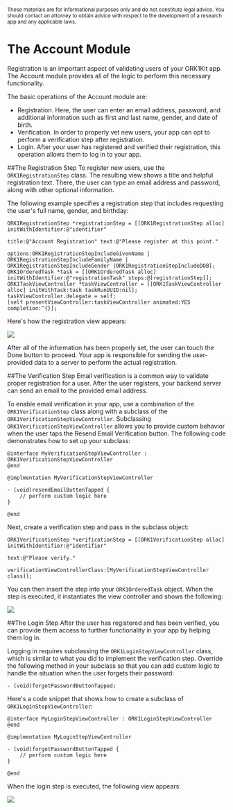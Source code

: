 # 
<sub>These materials are for informational purposes only and do not constitute legal advice. You should contact an attorney to obtain advice with respect to the development of a research app and any applicable laws.</sub>

# The Account Module
Registration is an important aspect of validating users of your ORK1Kit app. The Account module provides all of the logic to perform this necessary functionality.

The basic operations of the Account module are:

 * Registration. Here, the user can enter an email address, password, and additional information such as first and last name, gender, and date of birth.
 * Verification. In order to properly vet new users, your app can opt to perform a verification step after registration.
 * Login. After your user has registered and verified their registration, this operation allows them to log in to your app.

##The Registration Step
To register new users, use the `ORK1RegistrationStep` class. The resulting view shows a title and helpful registration text. There, the user can type an email address and password, along with other optional information.

The following example specifies a registration step that includes requesting the user's full name, gender, and birthday:

    ORK1RegistrationStep *registrationStep = [[ORK1RegistrationStep alloc] initWithIdentifier:@"identifier"
                                                                                      title:@"Account Registration" text:@"Please register at this point."
                                                                                    options:ORK1RegistrationStepIncludeGivenName |                                             ORK1RegistrationStepIncludeFamilyName | ORK1RegistrationStepIncludeGender |ORK1RegistrationStepIncludeDOB];
    ORK1OrderedTask *task = [[ORK1OrderedTask alloc] initWithIdentifier:@"registrationTask" steps:@[registrationStep]];
    ORK1TaskViewController *taskViewController = [[ORK1TaskViewController alloc] initWithTask:task taskRunUUID:nil];
    taskViewController.delegate = self;
    [self presentViewController:taskViewController animated:YES completion:^{}];


Here's how the registration view appears:

![](Registration.png)

After all of the information has been properly set, the user can touch the Done button to proceed. Your app is responsible for sending the user-provided data to a server to perform the actual registration.

##The Verification Step
Email verification is a common way to validate proper registration for a user. After the user registers, your backend server can send an email to the provided email address.

To enable email verification in your app, use a combination of the `ORK1VerificationStep` class along with a subclass of the `ORK1VerificationStepViewController`. Subclassing `ORK1VerificationStepViewController` allows you to provide custom behavior when the user taps the Resend Email Verification button. The following code demonstrates how to set up your subclass:

	@interface MyVerificationStepViewController : ORK1VerificationStepViewController
	@end

	@implmentation MyVerificationStepViewController

	- (void)resendEmailButtonTapped {
   		// perform custom logic here 
	}

	@end

Next, create a verification step and pass in the subclass object:

    ORK1VerificationStep *verificationStep = [[ORK1VerificationStep alloc] initWithIdentifier:@"identifier"
                                                                                       text:@"Please verify."
                                                            verificationViewControllerClass:[MyVerificationStepViewController class]];

You can then insert the step into your `ORK1OrderedTask` object. When the step is executed, it instantiates the view controller and shows the following:

![](Verification.png)

##The Login Step
After the user has registered and has been verified, you can provide them access to further functionality in your app by helping them log in.

Logging in requires subclassing the `ORK1LoginStepViewController` class, which is similar to what you did to implement the verification step. Override the following method in your subclass so that you can add custom logic to handle the situation when the user forgets their password:

	- (void)forgotPasswordButtonTapped;


Here's a code snippet that shows how to create a subclass of `ORK1LoginStepViewController`:

	@interface MyLoginStepViewController : ORK1LoginStepViewController
	@end

	@implmentation MyLoginStepViewController

	- (void)forgotPasswordButtonTapped {
   		// perform custom logic here 
	}

	@end

When the login step is executed, the following view appears:

![](Login.png)
